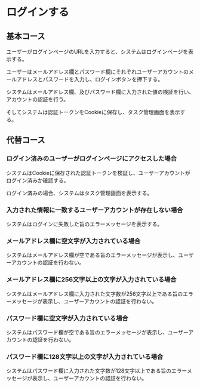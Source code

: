 # ログインする

## 基本コース

ユーザーがログインページのURLを入力すると、システムはログインページを表示する。

ユーザーはメールアドレス欄とパスワード欄にそれぞれユーザーアカウントのメールアドレスとパスワードを入力し、ログインボタンを押下する。

システムはメールアドレス欄、及びパスワード欄に入力された値の検証を行い、アカウントの認証を行う。

そしてシステムは認証トークンをCookieに保存し、タスク管理画面を表示する。

## 代替コース

### ログイン済みのユーザーがログインページにアクセスした場合

システムはCookieに保存された認証トークンを検証し、ユーザーアカウントがログイン済みか確認する。

ログイン済みの場合、システムはタスク管理画面を表示する。

### 入力された情報に一致するユーザーアカウントが存在しない場合

システムはログインに失敗した旨のエラーメッセージを表示する。

### メールアドレス欄に空文字が入力されている場合

システムはメールアドレス欄が空である旨のエラーメッセージが表示し、ユーザーアカウントの認証を行わない。

### メールアドレス欄に256文字以上の文字が入力されている場合

システムはメールアドレス欄に入力された文字数が256文字以上である旨のエラーメッセージが表示し、ユーザーアカウントの認証を行わない。

### パスワード欄に空文字が入力されている場合

システムはパスワード欄が空である旨のエラーメッセージが表示し、ユーザーアカウントの認証を行わない。

### パスワード欄に128文字以上の文字が入力されている場合

システムはパスワード欄に入力された文字数が128文字以上である旨のエラーメッセージが表示し、ユーザーアカウントの認証を行わない。
